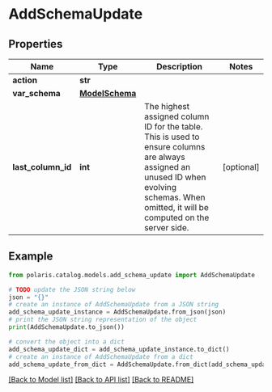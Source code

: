 <!--

 Copyright (c) 2024 Snowflake Computing Inc.
 
 Licensed under the Apache License, Version 2.0 (the "License");
 you may not use this file except in compliance with the License.
 You may obtain a copy of the License at
 
      http://www.apache.org/licenses/LICENSE-2.0
 
 Unless required by applicable law or agreed to in writing, software
 distributed under the License is distributed on an "AS IS" BASIS,
 WITHOUT WARRANTIES OR CONDITIONS OF ANY KIND, either express or implied.
 See the License for the specific language governing permissions and
 limitations under the License.

-->
# AddSchemaUpdate

## Properties

Name | Type | Description | Notes
------------ | ------------- | ------------- | -------------
**action** | **str** |  | 
**var_schema** | [**ModelSchema**](ModelSchema.md) |  | 
**last_column_id** | **int** | The highest assigned column ID for the table. This is used to ensure columns are always assigned an unused ID when evolving schemas. When omitted, it will be computed on the server side. | [optional] 

## Example

```python
from polaris.catalog.models.add_schema_update import AddSchemaUpdate

# TODO update the JSON string below
json = "{}"
# create an instance of AddSchemaUpdate from a JSON string
add_schema_update_instance = AddSchemaUpdate.from_json(json)
# print the JSON string representation of the object
print(AddSchemaUpdate.to_json())

# convert the object into a dict
add_schema_update_dict = add_schema_update_instance.to_dict()
# create an instance of AddSchemaUpdate from a dict
add_schema_update_from_dict = AddSchemaUpdate.from_dict(add_schema_update_dict)
```
[[Back to Model list]](../README.md#documentation-for-models) [[Back to API list]](../README.md#documentation-for-api-endpoints) [[Back to README]](../README.md)


